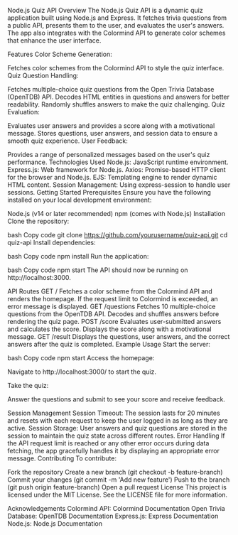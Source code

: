 Node.js Quiz API
Overview
The Node.js Quiz API is a dynamic quiz application built using Node.js and Express. It fetches trivia questions from a public API, presents them to the user, and evaluates the user's answers. The app also integrates with the Colormind API to generate color schemes that enhance the user interface.

Features
Color Scheme Generation:

Fetches color schemes from the Colormind API to style the quiz interface.
Quiz Question Handling:

Fetches multiple-choice quiz questions from the Open Trivia Database (OpenTDB) API.
Decodes HTML entities in questions and answers for better readability.
Randomly shuffles answers to make the quiz challenging.
Quiz Evaluation:

Evaluates user answers and provides a score along with a motivational message.
Stores questions, user answers, and session data to ensure a smooth quiz experience.
User Feedback:

Provides a range of personalized messages based on the user's quiz performance.
Technologies Used
Node.js: JavaScript runtime environment.
Express.js: Web framework for Node.js.
Axios: Promise-based HTTP client for the browser and Node.js.
EJS: Templating engine to render dynamic HTML content.
Session Management: Using express-session to handle user sessions.
Getting Started
Prerequisites
Ensure you have the following installed on your local development environment:

Node.js (v14 or later recommended)
npm (comes with Node.js)
Installation
Clone the repository:

bash
Copy code
git clone https://github.com/yourusername/quiz-api.git
cd quiz-api
Install dependencies:

bash
Copy code
npm install
Run the application:

bash
Copy code
npm start
The API should now be running on http://localhost:3000.

API Routes
GET /
Fetches a color scheme from the Colormind API and renders the homepage.
If the request limit to Colormind is exceeded, an error message is displayed.
GET /questions
Fetches 10 multiple-choice questions from the OpenTDB API.
Decodes and shuffles answers before rendering the quiz page.
POST /score
Evaluates user-submitted answers and calculates the score.
Displays the score along with a motivational message.
GET /result
Displays the questions, user answers, and the correct answers after the quiz is completed.
Example Usage
Start the server:

bash
Copy code
npm start
Access the homepage:

Navigate to http://localhost:3000/ to start the quiz.

Take the quiz:

Answer the questions and submit to see your score and receive feedback.

Session Management
Session Timeout:
The session lasts for 20 minutes and resets with each request to keep the user logged in as long as they are active.
Session Storage:
User answers and quiz questions are stored in the session to maintain the quiz state across different routes.
Error Handling
If the API request limit is reached or any other error occurs during data fetching, the app gracefully handles it by displaying an appropriate error message.
Contributing
To contribute:

Fork the repository
Create a new branch (git checkout -b feature-branch)
Commit your changes (git commit -m 'Add new feature')
Push to the branch (git push origin feature-branch)
Open a pull request
License
This project is licensed under the MIT License. See the LICENSE file for more information.

Acknowledgements
Colormind API: Colormind Documentation
Open Trivia Database: OpenTDB Documentation
Express.js: Express Documentation
Node.js: Node.js Documentation
